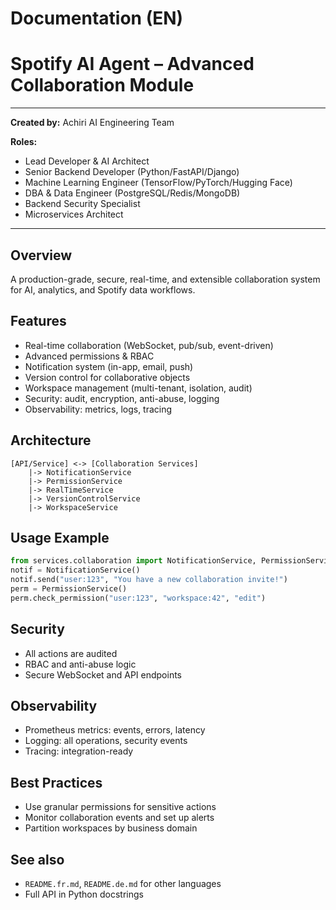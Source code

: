 # Documentation (EN)

# Spotify AI Agent – Advanced Collaboration Module

---
**Created by:** Achiri AI Engineering Team

**Roles:**
- Lead Developer & AI Architect
- Senior Backend Developer (Python/FastAPI/Django)
- Machine Learning Engineer (TensorFlow/PyTorch/Hugging Face)
- DBA & Data Engineer (PostgreSQL/Redis/MongoDB)
- Backend Security Specialist
- Microservices Architect
---

## Overview
A production-grade, secure, real-time, and extensible collaboration system for AI, analytics, and Spotify data workflows.

## Features
- Real-time collaboration (WebSocket, pub/sub, event-driven)
- Advanced permissions & RBAC
- Notification system (in-app, email, push)
- Version control for collaborative objects
- Workspace management (multi-tenant, isolation, audit)
- Security: audit, encryption, anti-abuse, logging
- Observability: metrics, logs, tracing

## Architecture
```
[API/Service] <-> [Collaboration Services]
    |-> NotificationService
    |-> PermissionService
    |-> RealTimeService
    |-> VersionControlService
    |-> WorkspaceService
```

## Usage Example
```python
from services.collaboration import NotificationService, PermissionService, RealTimeService, VersionControlService, WorkspaceService
notif = NotificationService()
notif.send("user:123", "You have a new collaboration invite!")
perm = PermissionService()
perm.check_permission("user:123", "workspace:42", "edit")
```

## Security
- All actions are audited
- RBAC and anti-abuse logic
- Secure WebSocket and API endpoints

## Observability
- Prometheus metrics: events, errors, latency
- Logging: all operations, security events
- Tracing: integration-ready

## Best Practices
- Use granular permissions for sensitive actions
- Monitor collaboration events and set up alerts
- Partition workspaces by business domain

## See also
- `README.fr.md`, `README.de.md` for other languages
- Full API in Python docstrings

